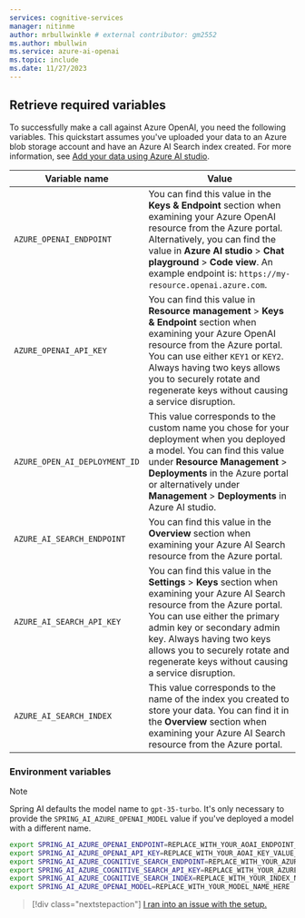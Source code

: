 ```yaml
---
services: cognitive-services
manager: nitinme
author: mrbullwinkle # external contributor: gm2552
ms.author: mbullwin
ms.service: azure-ai-openai
ms.topic: include
ms.date: 11/27/2023
---
```


## Retrieve required variables

To successfully make a call against Azure OpenAI, you need the following variables. This quickstart assumes you've uploaded your data to an Azure blob storage account and have an Azure AI Search index created. For more information, see [Add your data using Azure AI studio](../use-your-data-quickstart.md?pivots=programming-language-studio).

| Variable name      | Value                                                                                                                                                                                                                                                                                                                     |
|--------------------|---------------------------------------------------------------------------------------------------------------------------------------------------------------------------------------------------------------------------------------------------------------------------------------------------------------------------|
| `AZURE_OPENAI_ENDPOINT`     | You can find this value in the **Keys & Endpoint** section when examining your Azure OpenAI resource from the Azure portal. Alternatively, you can find the value in **Azure AI studio** > **Chat playground** > **Code view**. An example endpoint is: `https://my-resource.openai.azure.com`.                           |
| `AZURE_OPENAI_API_KEY`          | You can find this value in **Resource management** > **Keys & Endpoint** section when examining your Azure OpenAI resource from the Azure portal. You can use either `KEY1` or `KEY2`. Always having two keys allows you to securely rotate and regenerate keys without causing a service disruption.                     |
| `AZURE_OPEN_AI_DEPLOYMENT_ID` | This value corresponds to the custom name you chose for your deployment when you deployed a model. You can find this value under **Resource Management** > **Deployments** in the Azure portal or alternatively under **Management** > **Deployments** in Azure AI studio.                                                |
| `AZURE_AI_SEARCH_ENDPOINT`   | You can find this value in the **Overview** section when examining your Azure AI Search resource from the Azure portal.                                                                                                                                                                                            |
| `AZURE_AI_SEARCH_API_KEY`        | You can find this value in the **Settings** > **Keys** section when examining your Azure AI Search resource from the Azure portal. You can use either the primary admin key or secondary admin key. Always having two keys allows you to securely rotate and regenerate keys without causing a service disruption. |
| `AZURE_AI_SEARCH_INDEX`      | This value corresponds to the name of the index you created to store your data. You can find it in the **Overview** section when examining your Azure AI Search resource from the Azure portal.                                                                                                                    |

### Environment variables

> [!NOTE]
> Spring AI defaults the model name to `gpt-35-turbo`. It's only necessary to provide the `SPRING_AI_AZURE_OPENAI_MODEL` value if you've deployed a model with a different name.

```bash
export SPRING_AI_AZURE_OPENAI_ENDPOINT=REPLACE_WITH_YOUR_AOAI_ENDPOINT_VALUE_HERE
export SPRING_AI_AZURE_OPENAI_API_KEY=REPLACE_WITH_YOUR_AOAI_KEY_VALUE_HERE
export SPRING_AI_AZURE_COGNITIVE_SEARCH_ENDPOINT=REPLACE_WITH_YOUR_AZURE_SEARCH_RESOURCE_VALUE_HERE
export SPRING_AI_AZURE_COGNITIVE_SEARCH_API_KEY=REPLACE_WITH_YOUR_AZURE_SEARCH_RESOURCE_KEY_VALUE_HERE
export SPRING_AI_AZURE_COGNITIVE_SEARCH_INDEX=REPLACE_WITH_YOUR_INDEX_NAME_HERE
export SPRING_AI_AZURE_OPENAI_MODEL=REPLACE_WITH_YOUR_MODEL_NAME_HERE
```

> [!div class="nextstepaction"]
> [I ran into an issue with the setup.](https://microsoft.qualtrics.com/jfe/form/SV_0Cl5zkG3CnDjq6O?PLanguage=SPRING&Pillar=AOAI&Product=ownData&Page=quickstart&Section=Set-up)
